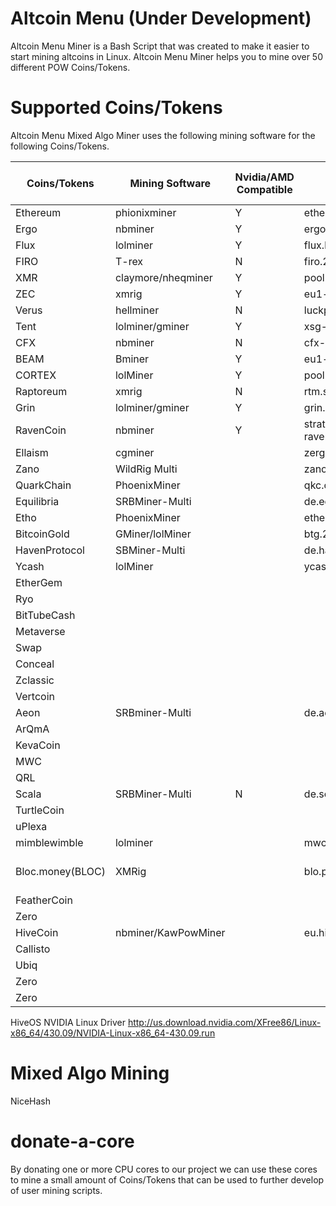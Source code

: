 # Altcoin Menu (Under Development)

Altcoin Menu Miner is a Bash Script that was created to make it easier to start mining altcoins in Linux. Altcoin Menu Miner helps you to mine over 50 different POW Coins/Tokens.


# Supported Coins/Tokens

Altcoin Menu Mixed Algo Miner uses the following mining software for the following Coins/Tokens.

| Coins/Tokens| Mining Software| Nvidia/AMD Compatible | Suggested Pools | Listed In Script | Algorithm |
| ----------- | ----------- |----------- | ----------- | ----------- |----------- |
| Ethereum    | phionixminer|Y| ethermine.org |Y| Ethash
| Ergo        | nbminer     |Y| ergo.herominers.com |Y|Autolykos
| Flux        | lolminer    |Y| flux.herominers.com||ZelHash
| FIRO        | T-rex       |N| firo.2miners.com |Y|FiroPow
| XMR         | claymore/nheqminer|Y| pool.minexmr.com:4444
| ZEC         | xmrig       |Y| eu1-zcash.flypool.org:3333
| Verus       | hellminer   |N| luckpool.net |
| Tent        | lolminer/gminer|Y| xsg-eu.minerpool.org
| CFX         | nbminer     |N| cfx-eu1.nanopool.org
| BEAM        | Bminer      |Y| eu1-beam.flypool.org||BeamHashIII
| CORTEX      | lolMiner    |Y| pool ctxc.2miners.com:2222
| Raptoreum   | xmrig       |N| rtm.suprnova.cc:6273
| Grin        | lolminer/gminer|Y| grin.2miners.com:3030
| RavenCoin   | nbminer     |Y| stratum-ravencoin.flypool.org:3333||KawPow
| Ellaism     | cgminer     || zergpool.com 
| Zano        | WildRig Multi|| zano.luckypool.io 
| QuarkChain  | PhoenixMiner|| qkc.ontopool.com:3899
| Equilibria  | SRBMiner-Multi|| de.equilibria.herominers.com
| Etho        | PhoenixMiner|| ether1.digipools.org:3302||Ethash
| BitcoinGold | GMiner/lolMiner|| btg.2miners.com:4040||Zhash
| HavenProtocol| SBMiner-Multi||de.haven.herominers.com:1110
| Ycash       | lolMiner || ycash.dapool.io:3344
| EtherGem    |             |||Ethash
| Ryo         |             |
| BitTubeCash |             ||||CuckooCycle
| Metaverse   |             ||||Ethash 
| Swap        |             ||||Cuckaroo29s
| Conceal     |             ||||
| Zclassic    |             ||||EquihashZero
| Vertcoin    |             ||||Verthash
| Aeon        | SRBminer-Multi||de.aeon.herominers.com:1145
| ArQmA       |             |
| KevaCoin    |             |
| MWC         |             |
| QRL         |             |
| Scala       | SRBMiner-Multi|N| de.scala.herominers.com
| TurtleCoin  |             |
| uPlexa      |             |
| mimblewimble| lolminer||mwc.2miners.com:1111
| Bloc.money(BLOC)| XMRig||blo.pool-pay.com:5595||Cryptonight (cn-heavy/xhv)
| FeatherCoin |||||NeoScrypt
| Zero   | ||||EquihashZero
| HiveCoin    | nbminer/KawPowMiner||eu.hiveminer.org:10008||
| Callisto ||||Ethash
| Ubiq   | ||||Ubqhash
| Zero   | ||||EquihashZero
| Zero   | ||||EquihashZero


HiveOS NVIDIA Linux Driver
http://us.download.nvidia.com/XFree86/Linux-x86_64/430.09/NVIDIA-Linux-x86_64-430.09.run

# Mixed Algo Mining

NiceHash

# donate-a-core 

By donating one or more CPU cores to our project we can use these cores to mine a small amount of Coins/Tokens that can be used to further develop of user mining scripts.

